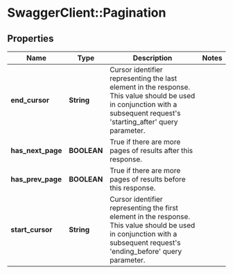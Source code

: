 # SwaggerClient::Pagination

## Properties
Name | Type | Description | Notes
------------ | ------------- | ------------- | -------------
**end_cursor** | **String** | Cursor identifier representing the last element in the response. This value should be used in conjunction with a subsequent request&#39;s &#39;starting_after&#39; query parameter. | 
**has_next_page** | **BOOLEAN** | True if there are more pages of results after this response. | 
**has_prev_page** | **BOOLEAN** | True if there are more pages of results before this response. | 
**start_cursor** | **String** | Cursor identifier representing the first element in the response. This value should be used in conjunction with a subsequent request&#39;s &#39;ending_before&#39; query parameter. | 


